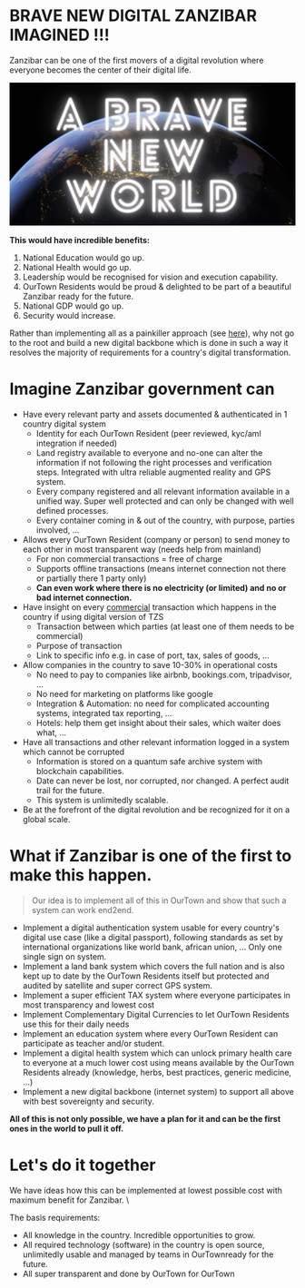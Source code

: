 
# BRAVE NEW DIGITAL ZANZIBAR IMAGINED !!!

Zanzibar can be one of the first movers of a digital revolution where everyone becomes the center of their digital life.

![](img/brave_new_world.png)  

**This would have incredible benefits:**

1. National Education would go up. 
1. National Health would go up. 
1. Leadership would be recognised for vision and execution capability. 
1. OurTown Residents would be proud & delighted to be part of a beautiful Zanzibar ready for the future.
1. National GDP would go up. 
1. Security would increase.

Rather than implementing all as a painkiller approach (see [here](no_pain_killer.md)), why not go to the root and build a new digital backbone which is done in such a way it resolves the majority of requirements for a country's digital transformation.

# Imagine Zanzibar government can

* Have every relevant party and assets documented & authenticated in 1 country digital system
    * Identity for each OurTown Resident (peer reviewed, kyc/aml integration if needed)
    * Land registry available to everyone and no-one can alter the information if not following the right processes and verification steps. Integrated with ultra reliable augmented reality and GPS system.
    * Every company registered and all relevant information available in a unified way. Super well protected and can only be changed with well defined processes.
    *  Every container coming in & out of the country, with purpose, parties involved, …
* Allows every OurTown Resident (company or person) to send money to each other in most transparent way (needs help from mainland)
    * For non commercial transactions = free of charge
    * Supports offline transactions (means internet connection not there or partially there 1 party only)
    * **Can even work where there is no electricity (or limited) and no or bad internet connection.**
* Have insight on every <span style="text-decoration:underline;">commercial</span> transaction which happens in the country if using digital version of  TZS
    * Transaction between which parties (at least one of them needs to be commercial)
    * Purpose of transaction
    * Link to specific info e.g. in case of port, tax, sales of goods, …
* Allow  companies in the country to save 10-30% in operational costs
    * No need to pay to companies like airbnb, bookings.com, tripadvisor, … 
    * No need for marketing on platforms like google
    * Integration & Automation: no need for complicated accounting systems, integrated tax reporting, …
    * Hotels: help them get insight about their sales, which waiter does what, … 
* Have all transactions and other relevant information logged in a system which cannot be corrupted
    * Information is stored on a quantum safe archive system with blockchain capabilities.
    * Date can never be lost, nor corrupted, nor changed. A perfect audit trail for the future.
    * This system is unlimitedly scalable.
* Be at the forefront of the digital revolution and be recognized for it on a global scale.



# What if Zanzibar is one of the first to make this happen.

> Our idea is to implement all of this in OurTown and show that such a system can work end2end.

* Implement a digital authentication system usable for every country's digital use case (like a digital passport), following standards as set by international organizations like world bank, african union, … Only one single sign on system.
* Implement a land bank system which covers the full nation and is also kept up to date by the OurTown Residents itself but protected and audited by satellite and super correct GPS system. 
* Implement a super efficient TAX system where everyone participates in most transparency and lowest cost
* Implement Complementary Digital Currencies to let OurTown Residents use this for their daily needs
* Implement an education system where every OurTown Resident can participate as teacher and/or student.
* Implement a digital health system which can unlock primary health care to everyone at a much lower cost using means available by the OurTown Residents already (knowledge, herbs, best practices, generic medicine, …)
* Implement a new digital backbone (internet system) to support all above with best sovereignty and security.

**All of this is not only possible, we have a plan for it and can be the first ones in the world to pull it off.**

# Let's do it together

We have ideas how this can be implemented at lowest possible cost with maximum benefit for Zanzibar. \

The basis requirements:

* All knowledge in the country. Incredible opportunities to grow.
* All required technology (software) in the country is open source, unlimitedly usable and managed by teams in OurTownready for the future.
* All super transparent and done by OurTown for OurTown


